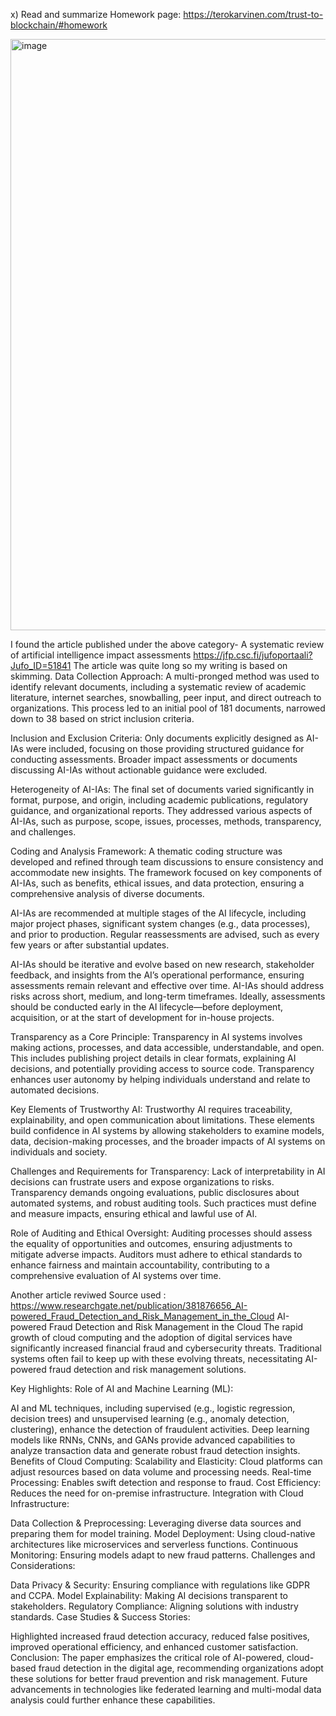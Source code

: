 x) Read and summarize 
Homework page: https://terokarvinen.com/trust-to-blockchain/#homework


<img width="946" alt="image" src="https://github.com/user-attachments/assets/a5085ca0-3a9c-40be-8ad2-332368bf6d2d">

I found the article published under the above category- A systematic review of artificial intelligence impact assessments
https://jfp.csc.fi/jufoportaali?Jufo_ID=51841
The article was quite long so my writing is based on skimming.
Data Collection Approach:
A multi-pronged method was used to identify relevant documents, including a systematic review of academic literature, internet searches, snowballing, peer input, and direct outreach to organizations. This process led to an initial pool of 181 documents, narrowed down to 38 based on strict inclusion criteria.

Inclusion and Exclusion Criteria:
Only documents explicitly designed as AI-IAs were included, focusing on those providing structured guidance for conducting assessments. Broader impact assessments or documents discussing AI-IAs without actionable guidance were excluded.

Heterogeneity of AI-IAs:
The final set of documents varied significantly in format, purpose, and origin, including academic publications, regulatory guidance, and organizational reports. They addressed various aspects of AI-IAs, such as purpose, scope, issues, processes, methods, transparency, and challenges.

Coding and Analysis Framework:
A thematic coding structure was developed and refined through team discussions to ensure consistency and accommodate new insights. The framework focused on key components of AI-IAs, such as benefits, ethical issues, and data protection, ensuring a comprehensive analysis of diverse documents.

AI-IAs are recommended at multiple stages of the AI lifecycle, including major project phases, significant system changes (e.g., data processes), and prior to production. Regular reassessments are advised, such as every few years or after substantial updates.

AI-IAs should be iterative and evolve based on new research, stakeholder feedback, and insights from the AI’s operational performance, ensuring assessments remain relevant and effective over time.
AI-IAs should address risks across short, medium, and long-term timeframes. Ideally, assessments should be conducted early in the AI lifecycle—before deployment, acquisition, or at the start of development for in-house projects.

Transparency as a Core Principle:
Transparency in AI systems involves making actions, processes, and data accessible, understandable, and open. This includes publishing project details in clear formats, explaining AI decisions, and potentially providing access to source code. Transparency enhances user autonomy by helping individuals understand and relate to automated decisions.

Key Elements of Trustworthy AI:
Trustworthy AI requires traceability, explainability, and open communication about limitations. These elements build confidence in AI systems by allowing stakeholders to examine models, data, decision-making processes, and the broader impacts of AI systems on individuals and society.

Challenges and Requirements for Transparency:
Lack of interpretability in AI decisions can frustrate users and expose organizations to risks. Transparency demands ongoing evaluations, public disclosures about automated systems, and robust auditing tools. Such practices must define and measure impacts, ensuring ethical and lawful use of AI.


Role of Auditing and Ethical Oversight:
Auditing processes should assess the equality of opportunities and outcomes, ensuring adjustments to mitigate adverse impacts. Auditors must adhere to ethical standards to enhance fairness and maintain accountability, contributing to a comprehensive evaluation of AI systems over time.


Another article  reviwed
Source used : https://www.researchgate.net/publication/381876656_AI-powered_Fraud_Detection_and_Risk_Management_in_the_Cloud
AI-powered Fraud Detection and Risk Management in the Cloud
The rapid growth of cloud computing and the adoption of digital services have significantly increased financial fraud and cybersecurity threats. Traditional systems often fail to keep up with these evolving threats, necessitating AI-powered fraud detection and risk management solutions.

Key Highlights:
Role of AI and Machine Learning (ML):

AI and ML techniques, including supervised (e.g., logistic regression, decision trees) and unsupervised learning (e.g., anomaly detection, clustering), enhance the detection of fraudulent activities.
Deep learning models like RNNs, CNNs, and GANs provide advanced capabilities to analyze transaction data and generate robust fraud detection insights.
Benefits of Cloud Computing:
Scalability and Elasticity: Cloud platforms can adjust resources based on data volume and processing needs.
Real-time Processing: Enables swift detection and response to fraud.
Cost Efficiency: Reduces the need for on-premise infrastructure.
Integration with Cloud Infrastructure:

Data Collection & Preprocessing: Leveraging diverse data sources and preparing them for model training.
Model Deployment: Using cloud-native architectures like microservices and serverless functions.
Continuous Monitoring: Ensuring models adapt to new fraud patterns.
Challenges and Considerations:

Data Privacy & Security: Ensuring compliance with regulations like GDPR and CCPA.
Model Explainability: Making AI decisions transparent to stakeholders.
Regulatory Compliance: Aligning solutions with industry standards.
Case Studies & Success Stories:

Highlighted increased fraud detection accuracy, reduced false positives, improved operational efficiency, and enhanced customer satisfaction.
Conclusion:
The paper emphasizes the critical role of AI-powered, cloud-based fraud detection in the digital age, recommending organizations adopt these solutions for better fraud prevention and risk management. Future advancements in technologies like federated learning and multi-modal data analysis could further enhance these capabilities.




